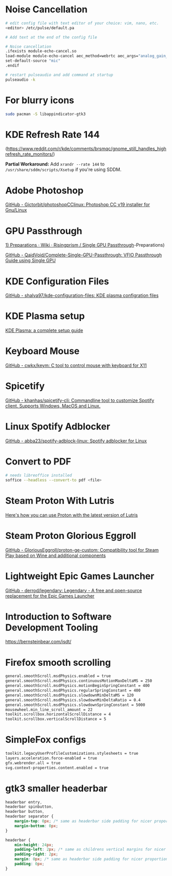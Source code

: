 # Noise Cancellation

```bash
# edit config file with text editor of your choice: vim, nano, etc.
<editor> /etc/pulse/default.pa

# Add text at the end of the config file

# Noise cancellation
.ifexists module-echo-cancel.so
load-module module-echo-cancel aec_method=webrtc aec_args="analog_gain_control=0 digital_gain_control=1" source_name=mic source_properties=device.description=MicHD
set-default-source "mic"
.endif

# restart pulseaudio and add command at startup
pulseaudio -k
```


# For blurry icons

```bash
sudo pacman -S libappindicator-gtk3
```



# KDE Refresh Rate 144

(https://www.reddit.com/r/kde/comments/brsmqc/gnome_still_handles_highrefresh_rate_monitors/)

**Partial Workaround:** Add `xrandr --rate 144` to `/usr/share/sddm/scripts/Xsetup` if you're using SDDM.




# Adobe Photoshop

[GitHub - Gictorbit/photoshopCClinux: Photoshop CC v19 installer for Gnu/Linux](https://github.com/Gictorbit/photoshopCClinux)




# GPU Passthrough

[1) Preparations · Wiki · Risingprism / Single GPU Passthrough](https://gitlab.com/risingprismtv/single-gpu-passthrough/-/wikis/1)-Preparations)

[GitHub - QaidVoid/Complete-Single-GPU-Passthrough: VFIO Passthrough Guide using Single GPU](https://github.com/QaidVoid/Complete-Single-GPU-Passthrough)




# KDE Configuration Files

[GitHub - shalva97/kde-configuration-files: KDE plasma configration files](https://github.com/shalva97/kde-configuration-files)




# KDE Plasma setup

[KDE Plasma: a complete setup guide](https://medium.com/tech-notes-and-geek-stuff/kde-plasma-a-complete-setup-guide-8cb253d081a5)



# Keyboard Mouse

[GitHub - cwkx/keym: C tool to control mouse with keyboard for X11](https://github.com/cwkx/keym)




# Spicetify

[GitHub - khanhas/spicetify-cli: Commandline tool to customize Spotify client. Supports Windows, MacOS and Linux.](https://github.com/khanhas/spicetify-cli)



# Linux Spotify Adblocker

[GitHub - abba23/spotify-adblock-linux: Spotify adblocker for Linux](https://github.com/abba23/spotify-adblock-linux)




# Convert to PDF

```bash
# needs libreoffice installed
soffice --headless --convert-to pdf <file>
```



# Steam Proton With Lutris

[Here's how you can use Proton with the latest version of Lutris](https://www.reddit.com/r/wine_gaming/comments/kb92nr/heres_how_you_can_use_proton_with_the_latest/)




# Steam Proton Glorious Eggroll

[GitHub - GloriousEggroll/proton-ge-custom: Compatibility tool for Steam Play based on Wine and additional components](https://github.com/GloriousEggroll/proton-ge-custom)



# Lightweight Epic Games Launcher

[GitHub - derrod/legendary: Legendary - A free and open-source replacement for the Epic Games Launcher](https://github.com/derrod/legendary)



# Introduction to Software Development Tooling

https://bernsteinbear.com/isdt/


# Firefox smooth scrolling

```bash
general.smoothScroll.msdPhysics.enabled = true
general.smoothScroll.msdPhysics.continuousMotionMaxDeltaMS = 250
general.smoothScroll.msdPhysics.motionBeginSpringConstant = 400
general.smoothScroll.msdPhysics.regularSpringConstant = 400
general.smoothScroll.msdPhysics.slowdownMinDeltaMS = 120
general.smoothScroll.msdPhysics.slowdownMinDeltaRatio = 0.4
general.smoothScroll.msdPhysics.slowdownSpringConstant = 5000
mousewheel.min_line_scroll_amount = 22
toolkit.scrollbox.horizontalScrollDistance = 4
toolkit.scrollbox.verticalScrollDistance = 5
```

# SimpleFox configs

```bash
toolkit.legacyUserProfileCustomizations.stylesheets = true
layers.acceleration.force-enabled = true
gfx.webrender.all = true
svg.context-properties.content.enabled = true
```

# gtk3 smaller headerbar

```css
headerbar entry,
headerbar spinbutton,
headerbar button,
headerbar separator {
    margin-top: 0px; /* same as headerbar side padding for nicer proportions */
    margin-bottom: 0px;
}

headerbar {
    min-height: 24px;
    padding-left: 2px; /* same as childrens vertical margins for nicer proportions */
    padding-right: 2px;
    margin: 0px; /* same as headerbar side padding for nicer proportions */
    padding: 0px;
}
```